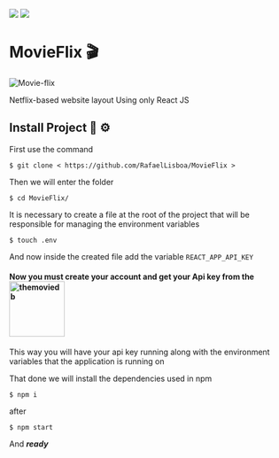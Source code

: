 ![](https://img.shields.io/github/stars/RafaelLisboa/MovieFlix?style=flat-square)
![](https://img.shields.io/github/license/RafaelLisboa/MovieFlix?logo=License&style=flat-square)
# MovieFlix 🎬 

![Movie-flix](https://user-images.githubusercontent.com/63372442/108455937-f4338f00-724d-11eb-9ab3-ce2f56a739e2.png)

Netflix-based website layout
Using only React JS


## Install Project 🔧  ⚙

First use the command
```
$ git clone < https://github.com/RafaelLisboa/MovieFlix >
```
Then we will enter the folder
```
$ cd MovieFlix/
```
It is necessary to create a file at the root of the project that will be responsible for managing the environment variables
```
$ touch .env
```
And now inside the created file add the variable ```REACT_APP_API_KEY```
#### Now you must create your account and get your Api key from the <a href="https://developers.themoviedb.org/3"><img src="https://www.themoviedb.org/assets/2/v4/logos/v2/blue_short-8e7b30f73a4020692ccca9c88bafe5dcb6f8a62a4c6bc55cd9ba82bb2cd95f6c.svg" alt="themoviedb" width="100" /></a>
This way you will have your api key running along with the environment variables that the application is running on

That done we will install the dependencies used in npm

```
$ npm i
```
after

```
$ npm start
```
And ***ready***

